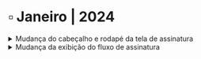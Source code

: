 # ▫ Janeiro | 2024



<details>

<summary>Mudança do cabeçalho e rodapé da tela de assinatura</summary>

A visualização da tela de assinatura foi alterada. Agora, os nomes do responsável pelo envio e do documento são exibidos na parte superior da tela de assinatura. Também foi incluída na parte superior a navegação entre páginas e os botões de zoom e visualização do documento em tela cheia.

O botão de assinatura passou a ser exibido na parte inferior da tela, junto com as opções de ação (Registro de Assinaturas, Exibir Histórico, Recusar Assinatura, Concluir Mais Tarde e Baixar Arquivo).

Agora, o signatário não precisa mais marcar o termo de aceite de assinatura eletrônica. Ao assinar o documento o sistema registrará o aceite automaticamente.  &#x20;

Os detalhes dessas alterações estão na página Assinatura de Documentos.

<img src="../.gitbook/assets/sign01.png" alt="" data-size="original">

</details>

<details>

<summary>Mudança da exibição do fluxo de assinatura</summary>

As etapas para a conclusão do processo de assinatura são exibidas uma a uma, dando a opção de o usuário navegar entre as etapas utilizando os botões “Voltar” e “Avançar”, mostrados na parte inferior da tela. &#x20;

As telas de escolha da representação visual e de inserção de dados e anexos do signatário passaram a ser exibidas durante o fluxo de assinatura, como etapas a serem cumpridas para avanço.

Não será preciso que o signatário clique em uma parte do documento para plotar sua assinatura. Assim que ele escolher a representação visual sua assinatura será inserida no local determinado pelo responsável pelo envio do documento.

A tela de escolha do certificado digital que será utilizado para assinatura também passou a ser exibida durante o fluxo, como uma etapa a ser cumprida para avanço. Caso o usuário tenha o certificado digital hospedado na ArqSign, será oferecida a ele a opção de autenticação na plataforma para utilizar o certificado que possui.

Além disso, a sugestão de login para acesso à plataforma ou para criação de uma conta teste grátis passou a ser exibida para o usuário no final do processo de assinatura do documento.

Os detalhes dessas alterações estão na página Assinatura de Documentos.

<img src="../.gitbook/assets/sign06.png" alt="" data-size="original">

</details>
